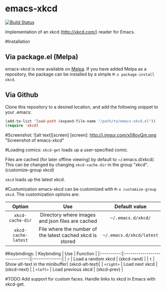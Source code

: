 emacs-xkcd
==========

[![Build Status](https://travis-ci.org/vibhavp/emacs-xkcd.png?branch=master)](https://travis-ci.org/vibhavp/emacs-xkcd)

Implementation of an xkcd (http://xkcd.com/) reader for Emacs.

#Installation

## Via package.el (Melpa)
emacs-xkcd is now available on [Melpa](http://melpa.milkbox.net). If you have added Melpa as a repository, the package can be installed by a simple `M-x package-install xkcd`.

## Via Github
Clone this repository to a desired location, and add the following snippet to your .emacs:
```lisp
(add-to-list 'load-path (expand-file-name "/path/to/emacs-xkcd.el"))
(require 'xkcd)
```
#Screenshot:
![alt text][screen]
[screen]: http://i.imgur.com/x08oyQm.png "Screenshot of emacs-xkcd"

#Loading comics:
`xkcd-get` loads up a user-specified comic.

Files are cached (for later offline viewing) by default to ~/.emacs.d/xkcd/. This can be changed by changing `xkcd-cache-dir` in the group "xkcd". (customize-group xkcd)

`xkcd` loads up the latest xkcd.

#Customization
emacs-xkcd can be customized with `M-x customize-group xkcd`. The customization options are:

|     Option          |                   Use                                     | Default value            |
|:-------------------:|:---------------------------------------------------------:|:------------------------:|
| `xkcd-cache-dir`    | Directory where images and json files are cached          | `~/.emacs.d/xkcd/`       |
| `xkcd-cache-latest` | File where the number of the latest cached xkcd is stored | `~/.emacs.d/xkcd/latest` |


#Keybindings:
| Keybinding | Use                            |  Function      |
|:----------:|:------------------------------:|:--------------:|
| `r`        | Load a random xkcd             | (xkcd-rand)    |
| `t`        | Show alt-text in the minibuffer| (xkcd-alt-text)|
| `<right>`  | Load next xkcd                 | (xkcd-next)    |
| `<left>`   | Load previous xkcd             | (xkcd-prev)    |

#TODO
Add support for custom faces.
Handle links to xkcd in Emacs with xkcd-get.
